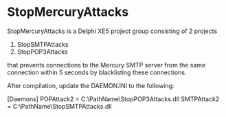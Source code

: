StopMercuryAttacks
==================

StopMercuryAttacks is a Delphi XE5 project group consisting of 2 projects
1) StopSMTPAttacks
2) StopPOP3Attacks

that prevents connections to the Mercury SMTP server from the same connection within 5 seconds by blacklisting these connections.

After compilation, update the DAEMON.INI to the following:

[Daemons]
POPAttack2  = C:\PathName\StopPOP3Attacks.dll
SMTPAttack2 = C:\PathName\StopSMTPAttacks.dll

